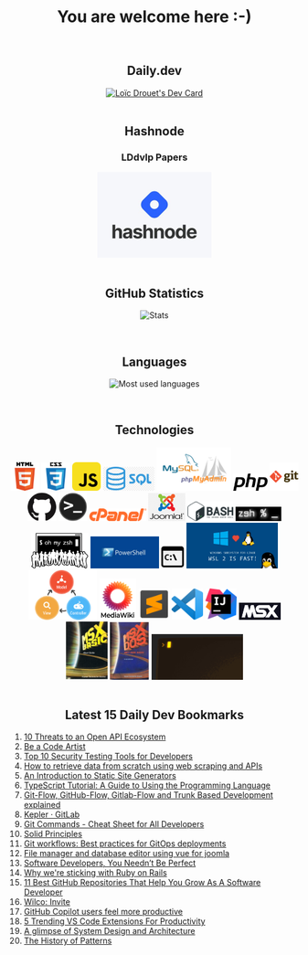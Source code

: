 <h1 align="center"> You are welcome here :-)</h1>

<br />

<div align="center">
    <h2>Daily.dev</h2>    
    <a href="https://app.daily.dev/LDdvlp">
        <img
            src="https://api.daily.dev/devcards/6a2db644d7b342d5924aa8a261fc3c97.png?r=d2h" width="400"
            alt="Loïc Drouet's Dev Card" 
        />
    </a>
</div>

<br />

<div align="center">
    <h2>Hashnode</h2>
    <h3>LDdvlp Papers</h3>
    <a href="https://lddvlp.hashnode.dev/">
        <img 
            src="/images/00-hashnode-logo.jfif" 
            width="200" alt="LDdvlp Papers" 
        />
    </a>
</div>

<br />

<div align="center">
    <h2>GitHub Statistics</h2>
    
![Stats](https://github-readme-stats.vercel.app/api?username=lddvlp&show_icons=true&theme=radical&count_private=true)

</div>

<br />

<div align="center">
    <h2>Languages</h2>

![Most used languages](https://github-readme-stats.vercel.app/api/top-langs/?username=lddvlp)

</div>

<br />

<div align="center">
    <h2>Technologies</h2>

<!-- Image #01    -->
<img alt="HTML5" width="50px" src="https://raw.githubusercontent.com/github/explore/80688e429a7d4ef2fca1e82350fe8e3517d3494d/topics/html/html.png" />

<!-- Image #02    -->
<img alt="CSS3" width="50px" src="https://raw.githubusercontent.com/github/explore/80688e429a7d4ef2fca1e82350fe8e3517d3494d/topics/css/css.png" />

<!-- Image #03    -->
<img alt="JavaScript" width="50px"   src="/images/03-javascript-logo.png" />

<!-- Image #04    -->
<img alt="SQL" width="90px" src="/images/04-sql-logo.jpg" />

<!-- Image #05    -->
<img alt="phpMyAdmin-MySQL" width="130px" src="/images/05-phpmyadmin-mysql-logo.png" />

<!-- Image #06    -->
<img alt="PHP" width="60px" src="/images/06-php-logo-alt.png" />

<!-- Image #07    -->
<img alt="Git" width="50px" src="https://raw.githubusercontent.com/github/explore/80688e429a7d4ef2fca1e82350fe8e3517d3494d/topics/git/git.png" />

<!-- Image #08    -->
<img alt="GitHub" width="50px" src="https://raw.githubusercontent.com/github/explore/78df643247d429f6cc873026c0622819ad797942/topics/github/github.png" />

<!-- Image #09    -->
<img alt="Shell" width="50px" src="https://raw.githubusercontent.com/github/explore/80688e429a7d4ef2fca1e82350fe8e3517d3494d/topics/terminal/terminal.png" />

<!-- Image #10    -->
<img alt="cPanel" width="100px" src="/images/10-cpanel-logo.png" />

<!-- Image #11    -->
<img alt="Joomla!" width="65px" src="/images/11-joomla-logo.png" />

<!-- Image #12    -->
<img alt="Bash" width="80px" src="/images/12-bash-logo.png" />

<!-- Image #13    -->
<img alt="Zsh" width="80px" src="/images/13-zsh-logo.gif" />

<!-- Image #14    -->
<img alt="Oh My Zsh" width="100px" src="/images/14-oh_my_zsh-logo.png" />

<!-- Image #15    -->
<img alt="PowerShell" width="120px" src="/images/15-powershell-logo.jpg" />

<!-- Image #16    -->
<img alt="cmd" width="40px" src="/images/16-cmd-logo.png" />

<!-- Image #17    -->
<img alt="WSL2" width="160px" src="/images/17-wsl2-logo.jpg" />

<!-- Image #18    -->
<img alt="MVC" width="120px" src="/images/18-mvc-logo.jpg" />

<!-- Image #19    -->
<img alt="MediaWiki" width="65px" src="/images/19-mediawiki-logo.png" />

<!-- Image #90    -->
<img alt="Sublime Text" width="55px" src="/images/90-sublime_text-logo.png" />

<!-- Image #91    -->
<img alt="VS Code" width="55px" src="/images/91-vs_code-logo.png" />

<!-- Image #92    -->
<img alt="IntelliJ IDEA" width="55px" src="/images/92-intellij_idea.png" />

<!-- Image #95   -->
<img alt="MSX" width="73px" src="/images/95-msx-logo.png" />

<!-- Image #96    -->
<img alt="MSX-BASIC" width="73px" src="/images/96-msx_ basic-logo.jfif" />

<!-- Image #97    -->
<img alt="MSX-DOS" width="69px" src="/images/97-msx_dos-logo.jpg" />

<!-- Image #99    -->
<img alt="Amber Terminal" width="160px" src="/images/98-amber_terminal.gif" />

</div>

<br />

<div align="center">
    <h2>Latest 15 Daily Dev Bookmarks</h2>
</div>

<!-- daily.dev BOOKMARKS:START -->
1. [10 Threats to an Open API Ecosystem](https://app.daily.dev/posts/Tc32p1c5k?utm_source=rss&utm_medium=bookmarks&utm_campaign=Yaq6rDv_C)
2. [Be a Code Artist](https://app.daily.dev/posts/5oZ31vtI7?utm_source=rss&utm_medium=bookmarks&utm_campaign=Yaq6rDv_C)
3. [Top 10 Security Testing Tools for Developers](https://app.daily.dev/posts/B2UynG5LL?utm_source=rss&utm_medium=bookmarks&utm_campaign=Yaq6rDv_C)
4. [How to retrieve data from scratch using web scraping and APIs](https://app.daily.dev/posts/8BpYNhBme?utm_source=rss&utm_medium=bookmarks&utm_campaign=Yaq6rDv_C)
5. [An Introduction to Static Site Generators](https://app.daily.dev/posts/syrJU9xrC?utm_source=rss&utm_medium=bookmarks&utm_campaign=Yaq6rDv_C)
6. [TypeScript Tutorial: A Guide to Using the Programming Language](https://app.daily.dev/posts/Hqy5ErAA6?utm_source=rss&utm_medium=bookmarks&utm_campaign=Yaq6rDv_C)
7. [Git-Flow, GitHub-Flow, Gitlab-Flow and Trunk Based Development explained](https://app.daily.dev/posts/P8dA3DfhJ?utm_source=rss&utm_medium=bookmarks&utm_campaign=Yaq6rDv_C)
8. [Kepler · GitLab](https://app.daily.dev/posts/_QaxMx7Za?utm_source=rss&utm_medium=bookmarks&utm_campaign=Yaq6rDv_C)
9. [Git Commands - Cheat Sheet for All Developers](https://app.daily.dev/posts/9t9oL9M4s?utm_source=rss&utm_medium=bookmarks&utm_campaign=Yaq6rDv_C)
10. [Solid Principles](https://app.daily.dev/posts/SoJ2tD7N5?utm_source=rss&utm_medium=bookmarks&utm_campaign=Yaq6rDv_C)
11. [Git workflows: Best practices for GitOps deployments](https://app.daily.dev/posts/1BQ_BC-Rr?utm_source=rss&utm_medium=bookmarks&utm_campaign=Yaq6rDv_C)
12. [File manager and database editor using vue for joomla](https://app.daily.dev/posts/Vh9acwI7U?utm_source=rss&utm_medium=bookmarks&utm_campaign=Yaq6rDv_C)
13. [Software Developers, You Needn’t Be Perfect](https://app.daily.dev/posts/aTuoreELU?utm_source=rss&utm_medium=bookmarks&utm_campaign=Yaq6rDv_C)
14. [Why we&#39;re sticking with Ruby on Rails](https://app.daily.dev/posts/l1j4W2VKL?utm_source=rss&utm_medium=bookmarks&utm_campaign=Yaq6rDv_C)
15. [11 Best GitHub Repositories That Help You Grow As A Software Developer](https://app.daily.dev/posts/LBIFsyWs_?utm_source=rss&utm_medium=bookmarks&utm_campaign=Yaq6rDv_C)
16. [Wilco: Invite](https://app.daily.dev/posts/9ZGQn19u9?utm_source=rss&utm_medium=bookmarks&utm_campaign=Yaq6rDv_C)
17. [GitHub Copilot users feel more productive](https://app.daily.dev/posts/mhw_V8s-C?utm_source=rss&utm_medium=bookmarks&utm_campaign=Yaq6rDv_C)
18. [5 Trending VS Code Extensions For Productivity](https://app.daily.dev/posts/C2a87tVyV?utm_source=rss&utm_medium=bookmarks&utm_campaign=Yaq6rDv_C)
19. [A glimpse of System Design and Architecture](https://app.daily.dev/posts/tYMfdFMWt?utm_source=rss&utm_medium=bookmarks&utm_campaign=Yaq6rDv_C)
20. [The History of Patterns](https://app.daily.dev/posts/7qaBw9I0t?utm_source=rss&utm_medium=bookmarks&utm_campaign=Yaq6rDv_C)

<!-- daily.dev BOOKMARKS:END -->
